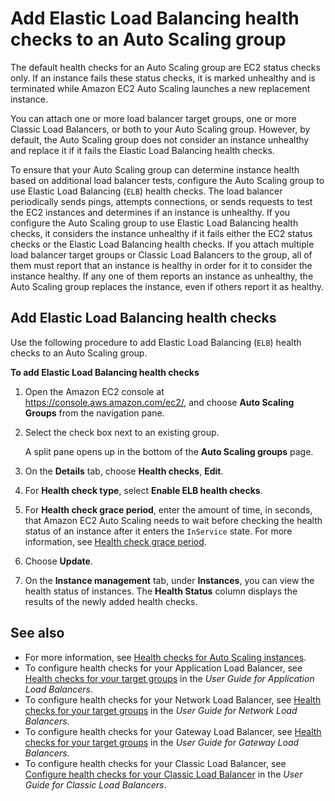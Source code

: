 # Add Elastic Load Balancing health checks to an Auto Scaling group<a name="as-add-elb-healthcheck"></a>

The default health checks for an Auto Scaling group are EC2 status checks only\. If an instance fails these status checks, it is marked unhealthy and is terminated while Amazon EC2 Auto Scaling launches a new replacement instance\. 

You can attach one or more load balancer target groups, one or more Classic Load Balancers, or both to your Auto Scaling group\. However, by default, the Auto Scaling group does not consider an instance unhealthy and replace it if it fails the Elastic Load Balancing health checks\. 

To ensure that your Auto Scaling group can determine instance health based on additional load balancer tests, configure the Auto Scaling group to use Elastic Load Balancing \(`ELB`\) health checks\. The load balancer periodically sends pings, attempts connections, or sends requests to test the EC2 instances and determines if an instance is unhealthy\. If you configure the Auto Scaling group to use Elastic Load Balancing health checks, it considers the instance unhealthy if it fails either the EC2 status checks or the Elastic Load Balancing health checks\. If you attach multiple load balancer target groups or Classic Load Balancers to the group, all of them must report that an instance is healthy in order for it to consider the instance healthy\. If any one of them reports an instance as unhealthy, the Auto Scaling group replaces the instance, even if others report it as healthy\. 

## Add Elastic Load Balancing health checks<a name="as-add-elb-healthcheck-console"></a>

Use the following procedure to add Elastic Load Balancing \(`ELB`\) health checks to an Auto Scaling group\.

**To add Elastic Load Balancing health checks**

1. Open the Amazon EC2 console at [https://console\.aws\.amazon\.com/ec2/](https://console.aws.amazon.com/ec2/), and choose **Auto Scaling Groups** from the navigation pane\.

1. Select the check box next to an existing group\.

   A split pane opens up in the bottom of the **Auto Scaling groups** page\. 

1. On the **Details** tab, choose **Health checks**, **Edit**\.

1. For **Health check type**, select **Enable ELB health checks**\.

1. For **Health check grace period**, enter the amount of time, in seconds, that Amazon EC2 Auto Scaling needs to wait before checking the health status of an instance after it enters the `InService` state\. For more information, see [Health check grace period](ec2-auto-scaling-health-checks.md#health-check-grace-period)\. 

1. Choose **Update**\.

1. On the **Instance management** tab, under **Instances**, you can view the health status of instances\. The **Health Status** column displays the results of the newly added health checks\.

## See also<a name="elb-healthchecks-see-also"></a>
+ For more information, see [Health checks for Auto Scaling instances](ec2-auto-scaling-health-checks.md)\. 
+ To configure health checks for your Application Load Balancer, see [Health checks for your target groups](https://docs.aws.amazon.com/elasticloadbalancing/latest/application/target-group-health-checks.html) in the *User Guide for Application Load Balancers*\.
+ To configure health checks for your Network Load Balancer, see [Health checks for your target groups](https://docs.aws.amazon.com/elasticloadbalancing/latest/network/target-group-health-checks.html) in the *User Guide for Network Load Balancers*\.
+ To configure health checks for your Gateway Load Balancer, see [Health checks for your target groups](https://docs.aws.amazon.com/elasticloadbalancing/latest/gateway/health-checks.html) in the *User Guide for Gateway Load Balancers*\.
+ To configure health checks for your Classic Load Balancer, see [Configure health checks for your Classic Load Balancer](https://docs.aws.amazon.com/elasticloadbalancing/latest/classic/elb-healthchecks.html) in the *User Guide for Classic Load Balancers*\.